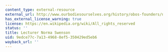 ```yaml
---
content_type: external-resource
external_url: http://www.ourbodiesourselves.org/history/obos-founders/norma-swenson/
has_external_license_warning: true
license: https://en.wikipedia.org/wiki/All_rights_reserved
status: ''
title: Lecturer Norma Swenson
uid: 9edce77c-7a13-4968-8ef5-350429ed5eb6
wayback_url: ''
---
```

